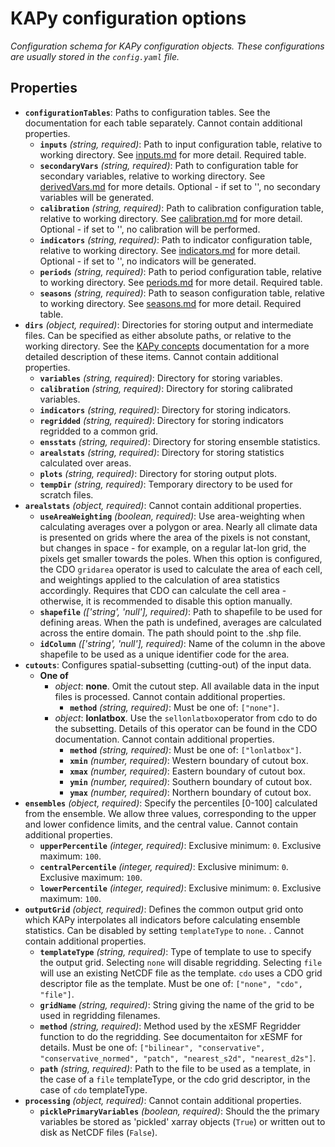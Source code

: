# KAPy configuration options

*Configuration schema for KAPy configuration objects. These configurations are usually stored in the `config.yaml` file.*

## Properties

- **`configurationTables`**: Paths to configuration tables. See the documentation for each table separately. Cannot contain additional properties.
  - **`inputs`** *(string, required)*: Path to input configuration table, relative to working directory. See [inputs.md](inputs.md) for more detail. Required table.
  - **`secondaryVars`** *(string, required)*: Path to configuration table for secondary variables, relative to working directory. See [derivedVars.md](derivedVars.md) for more details. Optional - if set to '', no secondary variables will be generated.
  - **`calibration`** *(string, required)*: Path to calibration configuration table, relative to working directory. See [calibration.md](calibration.md) for more detail. Optional - if set to '', no calibration will be performed.
  - **`indicators`** *(string, required)*: Path to indicator configuration table, relative to working directory. See [indicators.md](indicators.md) for more detail. Optional - if set to '', no indicators will be generated.
  - **`periods`** *(string, required)*: Path to period configuration table, relative to working directory. See [periods.md](periods.md) for more detail. Required table.
  - **`seasons`** *(string, required)*: Path to season configuration table, relative to working directory. See [seasons.md](seasons.md) for more detail. Required table.
- **`dirs`** *(object, required)*: Directories for storing output and intermediate files. Can be specified as either absolute paths, or relative to the working directory. See the [KAPy concepts](../KAPy_concepts.md) documentation for a more detailed description of these items. Cannot contain additional properties.
  - **`variables`** *(string, required)*: Directory for storing variables.
  - **`calibration`** *(string, required)*: Directory for storing calibrated variables.
  - **`indicators`** *(string, required)*: Directory for storing indicators.
  - **`regridded`** *(string, required)*: Directory for storing indicators regridded to a common grid.
  - **`ensstats`** *(string, required)*: Directory for storing ensemble statistics.
  - **`arealstats`** *(string, required)*: Directory for storing statistics calculated over areas.
  - **`plots`** *(string, required)*: Directory for storing output plots.
  - **`tempDir`** *(string, required)*: Temporary directory to be used for scratch files.
- **`arealstats`** *(object, required)*: Cannot contain additional properties.
  - **`useAreaWeighting`** *(boolean, required)*: Use area-weighting when calculating averages over a polygon or area. Nearly all climate data is presented on grids where the area of the pixels is not constant, but changes in space - for example, on a regular lat-lon grid, the pixels get smaller towards the poles. When this option is configured, the CDO `gridarea` operator is used to calculate the area of each cell, and weightings applied to the calculation of area statistics accordingly. Requires that CDO can calculate the cell area - otherwise, it is recommended to disable this option manually.
  - **`shapefile`** *(['string', 'null'], required)*: Path to shapefile to be used for defining areas. When the path is undefined, averages are calculated across the entire domain. The path should point to the .shp file.
  - **`idColumn`** *(['string', 'null'], required)*: Name of the column in the above shapefile to be used as a unique identifier code for the area.
- **`cutouts`**: Configures spatial-subsetting (cutting-out) of the input data.
  - **One of**
    - *object*: **none**. Omit the cutout step. All available data in the input files is processed. Cannot contain additional properties.
      - **`method`** *(string, required)*: Must be one of: `["none"]`.
    - *object*: **lonlatbox**. Use the `sellonlatbox`operator from cdo to do the subsetting. Details of this operator can be found in the CDO documentation. Cannot contain additional properties.
      - **`method`** *(string, required)*: Must be one of: `["lonlatbox"]`.
      - **`xmin`** *(number, required)*: Western boundary of cutout box.
      - **`xmax`** *(number, required)*: Eastern boundary of cutout box.
      - **`ymin`** *(number, required)*: Southern boundary of cutout box.
      - **`ymax`** *(number, required)*: Northern boundary of cutout box.
- **`ensembles`** *(object, required)*: Specify the percentiles [0-100] calculated from the ensemble. We allow three values, corresponding to the upper and lower confidence limits, and the central value. Cannot contain additional properties.
  - **`upperPercentile`** *(integer, required)*: Exclusive minimum: `0`. Exclusive maximum: `100`.
  - **`centralPercentile`** *(integer, required)*: Exclusive minimum: `0`. Exclusive maximum: `100`.
  - **`lowerPercentile`** *(integer, required)*: Exclusive minimum: `0`. Exclusive maximum: `100`.
- **`outputGrid`** *(object, required)*: Defines the common output grid onto which KAPy interpolates all indicators before calculating ensemble statistics. Can be disabled by setting `templateType` to `none`. . Cannot contain additional properties.
  - **`templateType`** *(string, required)*: Type of template to use to specify the output grid. Selecting `none` will disable regridding. Selecting `file` will use an existing NetCDF file as the template. `cdo` uses a CDO grid descriptor file as the template. Must be one of: `["none", "cdo", "file"]`.
  - **`gridName`** *(string, required)*: String giving the name of the grid to be used in regridding filenames.
  - **`method`** *(string, required)*: Method used by the xESMF Regridder function to do the regridding. See documentaiton for xESMF for details. Must be one of: `["bilinear", "conservative", "conservative_normed", "patch", "nearest_s2d", "nearest_d2s"]`.
  - **`path`** *(string, required)*: Path to the file to be used as a template, in the case of a `file` templateType, or the cdo grid descriptor, in the case of `cdo` templateType.
- **`processing`** *(object, required)*: Cannot contain additional properties.
  - **`picklePrimaryVariables`** *(boolean, required)*: Should the the primary variables be stored as 'pickled' xarray objects (`True`) or written out to disk as NetCDF files (`False`).
